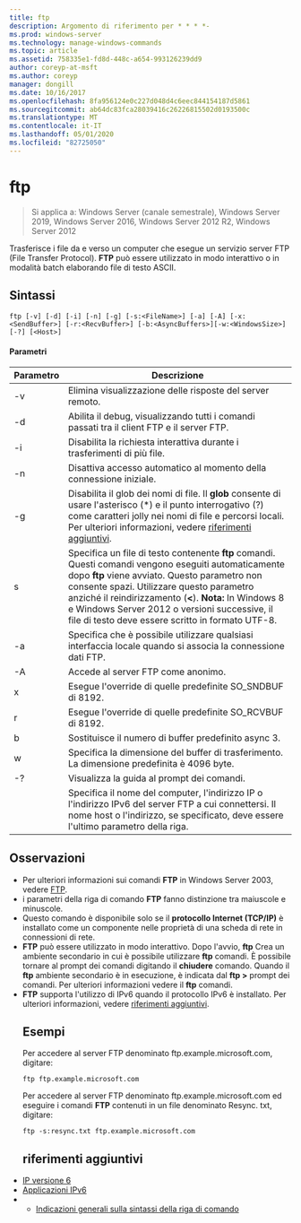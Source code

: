 ```yaml
---
title: ftp
description: Argomento di riferimento per * * * *-
ms.prod: windows-server
ms.technology: manage-windows-commands
ms.topic: article
ms.assetid: 758335e1-fd8d-448c-a654-993126239dd9
author: coreyp-at-msft
ms.author: coreyp
manager: dongill
ms.date: 10/16/2017
ms.openlocfilehash: 8fa956124e0c227d048d4c6eec844154187d5861
ms.sourcegitcommit: ab64dc83fca28039416c26226815502d0193500c
ms.translationtype: MT
ms.contentlocale: it-IT
ms.lasthandoff: 05/01/2020
ms.locfileid: "82725050"
---
```

# <a name="ftp"></a>ftp

> Si applica a: Windows Server (canale semestrale), Windows Server 2019, Windows Server 2016, Windows Server 2012 R2, Windows Server 2012

Trasferisce i file da e verso un computer che esegue un servizio server FTP (File Transfer Protocol). **FTP** può essere utilizzato in modo interattivo o in modalità batch elaborando file di testo ASCII. 
## <a name="syntax"></a>Sintassi
```
ftp [-v] [-d] [-i] [-n] [-g] [-s:<FileName>] [-a] [-A] [-x:<SendBuffer>] [-r:<RecvBuffer>] [-b:<AsyncBuffers>][-w:<WindowsSize>]  [-?] [<Host>]
```
#### <a name="parameters"></a>Parametri

|     Parametro     |                                                                                                                                                      Descrizione                                                                                                                                                      |
|-------------------|-----------------------------------------------------------------------------------------------------------------------------------------------------------------------------------------------------------------------------------------------------------------------------------------------------------------------|
|        -v         |                                                                                                                                    Elimina visualizzazione delle risposte del server remoto.                                                                                                                                     |
|        -d         |                                                                                                               Abilita il debug, visualizzando tutti i comandi passati tra il client FTP e il server FTP.                                                                                                                |
|        -i         |                                                                                                                            Disabilita la richiesta interattiva durante i trasferimenti di più file.                                                                                                                             |
|        -n         |                                                                                                                                    Disattiva accesso automatico al momento della connessione iniziale.                                                                                                                                     |
|        -g         |                                         Disabilita il glob dei nomi di file.  Il **glob** consente di usare l'asterisco (\*) e il punto interrogativo (?) come caratteri jolly nei nomi di file e percorsi locali. Per ulteriori informazioni, vedere [riferimenti aggiuntivi](ftp.md#BKMK_additionalRef).                                          |
|   s<FileName>   | Specifica un file di testo contenente **ftp** comandi. Questi comandi vengono eseguiti automaticamente dopo **ftp** viene avviato. Questo parametro non consente spazi. Utilizzare questo parametro anziché il reindirizzamento (**<**). **Nota:** In Windows 8 e Windows Server 2012 o versioni successive, il file di testo deve essere scritto in formato UTF-8. |
|        -a         |                                                                                                                 Specifica che è possibile utilizzare qualsiasi interfaccia locale quando si associa la connessione dati FTP.                                                                                                                  |
|        -A         |                                                                                                                                        Accede al server FTP come anonimo.                                                                                                                                         |
|  x<SendBuffer>  |                                                                                                                                     Esegue l'override di quelle predefinite SO_SNDBUF di 8192.                                                                                                                                     |
|  r<RecvBuffer>  |                                                                                                                                     Esegue l'override di quelle predefinite SO_RCVBUF di 8192.                                                                                                                                     |
| b<AsyncBuffers> |                                                                                                                                    Sostituisce il numero di buffer predefinito async 3.                                                                                                                                     |
| w<WindowsSize>  |                                                                                                                   Specifica la dimensione del buffer di trasferimento. La dimensione predefinita è 4096 byte.                                                                                                                   |
|        -?         |                                                                                                                                         Visualizza la guida al prompt dei comandi.                                                                                                                                          |
|      <host>       |                                                                    Specifica il nome del computer, l'indirizzo IP o l'indirizzo IPv6 del server FTP a cui connettersi. Il nome host o l'indirizzo, se specificato, deve essere l'ultimo parametro della riga.                                                                    |

## <a name="remarks"></a>Osservazioni
- Per ulteriori informazioni sui comandi **FTP** in Windows Server 2003, vedere [FTP](https://technet.microsoft.com/library/cc756013(v=ws.10).aspx).
- i parametri della riga di comando **FTP** fanno distinzione tra maiuscole e minuscole.
- Questo comando è disponibile solo se il **protocollo Internet (TCP/IP)** è installato come un componente nelle proprietà di una scheda di rete in connessioni di rete.
- **FTP** può essere utilizzato in modo interattivo. Dopo l'avvio, **ftp** Crea un ambiente secondario in cui è possibile utilizzare **ftp** comandi. È possibile tornare al prompt dei comandi digitando il **chiudere** comando. Quando il **ftp** ambiente secondario è in esecuzione, è indicata dal **ftp >** prompt dei comandi. Per ulteriori informazioni vedere il **ftp** comandi.
- **FTP** supporta l'utilizzo di IPv6 quando il protocollo IPv6 è installato. Per ulteriori informazioni, vedere [riferimenti aggiuntivi](ftp.md#BKMK_additionalRef).
  ## <a name="examples"></a>Esempi
  Per accedere al server FTP denominato ftp.example.microsoft.com, digitare:
  ```
  ftp ftp.example.microsoft.com
  ```
  Per accedere al server FTP denominato ftp.example.microsoft.com ed eseguire i comandi **FTP** contenuti in un file denominato Resync. txt, digitare:
  ```
  ftp -s:resync.txt ftp.example.microsoft.com
  ```
  ## <a name="additional-references"></a><a name=BKMK_additionalRef></a>riferimenti aggiuntivi
- [IP versione 6](https://technet.microsoft.com/library/cc738636(v=ws.10).aspx)
- [Applicazioni IPv6](https://technet.microsoft.com/library/cc782509(v=ws.10).aspx)
- - [Indicazioni generali sulla sintassi della riga di comando](command-line-syntax-key.md)

